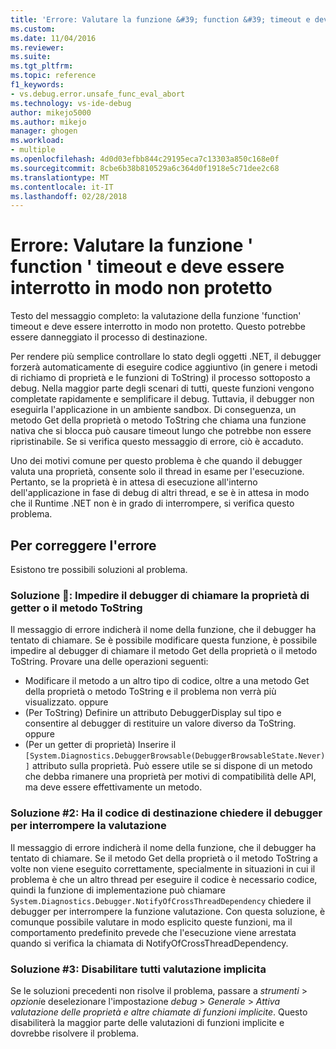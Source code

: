```yaml
---
title: 'Errore: Valutare la funzione &#39; function &#39; timeout e deve essere interrotto in modo non protetto | Documenti Microsoft'
ms.custom: 
ms.date: 11/04/2016
ms.reviewer: 
ms.suite: 
ms.tgt_pltfrm: 
ms.topic: reference
f1_keywords:
- vs.debug.error.unsafe_func_eval_abort
ms.technology: vs-ide-debug
author: mikejo5000
ms.author: mikejo
manager: ghogen
ms.workload:
- multiple
ms.openlocfilehash: 4d0d03efbb844c29195eca7c13303a850c168e0f
ms.sourcegitcommit: 8cbe6b38b810529a6c364d0f1918e5c71dee2c68
ms.translationtype: MT
ms.contentlocale: it-IT
ms.lasthandoff: 02/28/2018
---
```

# <a name="error-evaluating-the-function-39function39-timed-out-and-needed-to-be-aborted-in-an-unsafe-way"></a>Errore: Valutare la funzione &#39; function &#39; timeout e deve essere interrotto in modo non protetto

Testo del messaggio completo: la valutazione della funzione 'function' timeout e deve essere interrotto in modo non protetto. Questo potrebbe essere danneggiato il processo di destinazione. 

Per rendere più semplice controllare lo stato degli oggetti .NET, il debugger forzerà automaticamente di eseguire codice aggiuntivo (in genere i metodi di richiamo di proprietà e le funzioni di ToString) il processo sottoposto a debug. Nella maggior parte degli scenari di tutti, queste funzioni vengono completate rapidamente e semplificare il debug. Tuttavia, il debugger non eseguirla l'applicazione in un ambiente sandbox. Di conseguenza, un metodo Get della proprietà o metodo ToString che chiama una funzione nativa che si blocca può causare timeout lungo che potrebbe non essere ripristinabile. Se si verifica questo messaggio di errore, ciò è accaduto.
 
Uno dei motivi comune per questo problema è che quando il debugger valuta una proprietà, consente solo il thread in esame per l'esecuzione. Pertanto, se la proprietà è in attesa di esecuzione all'interno dell'applicazione in fase di debug di altri thread, e se è in attesa in modo che il Runtime .NET non è in grado di interrompere, si verifica questo problema.
 
## <a name="to-correct-this-error"></a>Per correggere l'errore
 
Esistono tre possibili soluzioni al problema.
 
### <a name="solution-1-prevent-the-debugger-from-calling-the-getter-property-or-tostring-method"></a>Soluzione &#1;: Impedire il debugger di chiamare la proprietà di getter o il metodo ToString
 
Il messaggio di errore indicherà il nome della funzione, che il debugger ha tentato di chiamare. Se è possibile modificare questa funzione, è possibile impedire al debugger di chiamare il metodo Get della proprietà o il metodo ToString. Provare una delle operazioni seguenti:
 
* Modificare il metodo a un altro tipo di codice, oltre a una metodo Get della proprietà o metodo ToString e il problema non verrà più visualizzato.
    oppure
* (Per ToString) Definire un attributo DebuggerDisplay sul tipo e consentire al debugger di restituire un valore diverso da ToString.
    oppure
* (Per un getter di proprietà) Inserire il `[System.Diagnostics.DebuggerBrowsable(DebuggerBrowsableState.Never)]` attributo sulla proprietà. Può essere utile se si dispone di un metodo che debba rimanere una proprietà per motivi di compatibilità delle API, ma deve essere effettivamente un metodo.
 
### <a name="solution-2-have-the-target-code-ask-the-debugger-to-abort-the-evaluation"></a>Soluzione #2: Ha il codice di destinazione chiedere il debugger per interrompere la valutazione
 
Il messaggio di errore indicherà il nome della funzione, che il debugger ha tentato di chiamare. Se il metodo Get della proprietà o il metodo ToString a volte non viene eseguito correttamente, specialmente in situazioni in cui il problema è che un altro thread per eseguire il codice è necessario codice, quindi la funzione di implementazione può chiamare `System.Diagnostics.Debugger.NotifyOfCrossThreadDependency` chiedere il debugger per interrompere la funzione valutazione. Con questa soluzione, è comunque possibile valutare in modo esplicito queste funzioni, ma il comportamento predefinito prevede che l'esecuzione viene arrestata quando si verifica la chiamata di NotifyOfCrossThreadDependency.
 
### <a name="solution-3-disable-all-implicit-evaluation"></a>Soluzione #3: Disabilitare tutti valutazione implicita
 
Se le soluzioni precedenti non risolve il problema, passare a *strumenti* > *opzioni*e deselezionare l'impostazione *debug*  >   *Generale* > *Attiva valutazione delle proprietà e altre chiamate di funzioni implicite*. Questo disabiliterà la maggior parte delle valutazioni di funzioni implicite e dovrebbe risolvere il problema.



  
